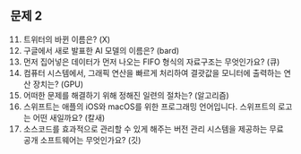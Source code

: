 ## 문제 2

11. 트위터의 바뀐 이름은? (X)
12. 구글에서 새로 발표한 AI 모델의 이름은? (bard)
13. 먼저 집어넣은 데이터가 먼저 나오는 FIFO 형식의 자료구조는 무엇인가요? (큐)
14. 컴퓨터 시스템에서, 그래픽 연산을 빠르게 처리하여 결괏값을 모니터에 출력하는 연산 장치는? (GPU)
15. 어떠한 문제를 해결하기 위해 정해진 일련의 절차는? (알고리즘)
16. 스위프트는 애플의 iOS와 macOS를 위한 프로그래밍 언어입니다. 스위프트의 로고는 어떤 새일까요? (칼새)
17. 소스코드를 효과적으로 관리할 수 있게 해주는 버전 관리 시스템을 제공하는 무료 공개 소프트웨어는 무엇인가요? (깃)
